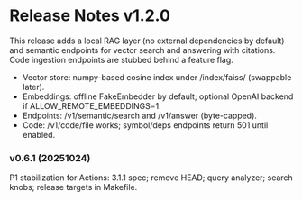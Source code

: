 # Release Notes v1.2.0

This release adds a local RAG layer (no external dependencies by default) and semantic endpoints
for vector search and answering with citations. Code ingestion endpoints are stubbed behind a feature flag.

- Vector store: numpy-based cosine index under /index/faiss/ (swappable later).
- Embeddings: offline FakeEmbedder by default; optional OpenAI backend if ALLOW_REMOTE_EMBEDDINGS=1.
- Endpoints: /v1/semantic/search and /v1/answer (byte-capped).
- Code: /v1/code/file works; symbol/deps endpoints return 501 until enabled.
### v0.6.1 (20251024)
P1 stabilization for Actions: 3.1.1 spec; remove HEAD; query analyzer; search knobs; release targets in Makefile.

